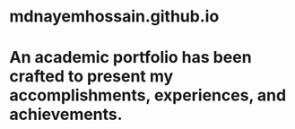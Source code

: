 # mdnayemhossain.github.io
# An academic portfolio has been crafted to present my accomplishments, experiences, and achievements.
